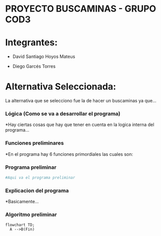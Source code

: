 # PROYECTO BUSCAMINAS - GRUPO COD3

# Integrantes:

* David Santiago Hoyos Mateus

* Diego Garcés Torres

# Alternativa Seleccionada:
La alternativa que se selecciono fue la de hacer un buscaminas ya que...

### Lógica (Como se va a desarrollar el programa)
*Hay ciertas cosas que hay que tener en cuenta en la logica interna del programa...

### Funciones preliminares

*En el programa hay 6 funciones primordiales las cuales son:

### Programa preliminar

```python
#Aqui va el programa preliminar
```

### Explicacion del programa

*Basicamente...

### Algoritmo preliminar

```mermaid
flowchart TD;
  A -->B(Fin)
```
